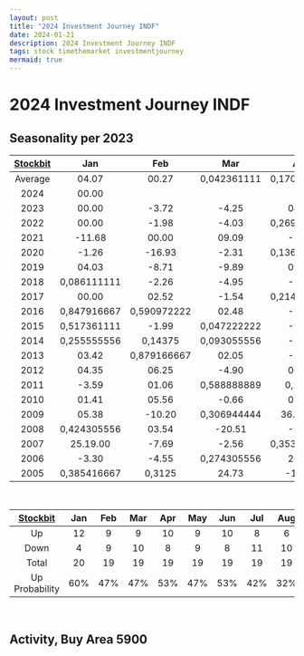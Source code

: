 ```yaml
---
layout: post
title: "2024 Investment Journey INDF"
date: 2024-01-21
description: 2024 Investment Journey INDF
tags: stock timethemarket investmentjourney
mermaid: true
---
```


# 2024 Investment Journey INDF


## Seasonality per 2023

|[Stockbit](https://stockbit.com/symbol/INDF/seasonality)|Jan|Feb|Mar|Apr|May|Jun|Jul|Aug|Sep|Oct|Nov|Dec|Year|
|:-:|:-:|:-:|:-:|:-:|:-:|:-:|:-:|:-:|:-:|:-:|:-:|:-:|:-:|
Average|04.07|00.27|0,042361111|0,170833333|03.16|01.57|0,142361111|-0.95|0,063194444|-0.83|-1.65|0,127777778|22.01
2024|00.00||||||||||||00.00
2023|00.00|-3.72|-4.25|04.03|10.08|03.52|-0.34|-3.07|-6.69|00.38|-3.38|00.39|-4.09
2022|00.00|-1.98|-4.03|0,269444444|0,219444444|0,306944444|-3.55|-8.46|-3.21|07.05|00.00|04.26|06.32
2021|-11.68|00.00|09.09|-1.14|-2.68|-2.76|-1.62|0,086805556|0,140972222|00.00|-0.79|00.40|-7.66
2020|-1.26|-16.93|-2.31|0,136111111|-11.88|13.48|-1.15|18.22|-6.23|-2.10|01.43|-3.52|-13.56
2019|04.03|-8.71|-9.89|09.02|-5.04|06.44|0,049305556|12.01|-2.84|00.00|03.25|-0.31|0,300694444
2018|0,086111111|-2.26|-4.95|-3.12|01.43|-6.01|-4.51|00.39|-7.45|01.27|10.46|0,561111111|-2.61
2017|00.00|02.52|-1.54|0,214583333|04.48|-1.71|-2.62|00.00|0,041666667|-2.67|-10.67|04.10|-4.39
2016|0,847916667|0,590972222|02.48|-1.38|-2.81|0,214583333|0,640972222|-4.80|0,429166667|-2.30|-10.88|0,209722222|50.95
2015|0,517361111|-1.99|0,047222222|-9.40|08.15|-9.93|-7.22|-13.11|0,178472222|00.45|-11.76|06.15|-24.45
2014|0,255555556|0,14375|0,093055556|-3.42|-3.19|-1.83|0,25|-2.83|0,098611111|-2.50|-1.83|0,052083333|01.50
2013|03.42|0,879166667|02.05|-1.34|00.00|00.00|-11.56|00.00|08.46|-5.67|00.00|-0.75|0,518055556
2012|04.35|06.25|-4.90|00.00|-2.58|0,128472222|11.34|00.00|0,210416667|0,061111111|0,127083333|00.00|27.17.00
2011|-3.59|01.06|0,588888889|0,1375|-2.70|06.48|10.43|-3.94|-17.21|0,191666667|-10.48|-2.13|-5.64
2010|01.41|05.56|-0.66|03.31|-6.41|0,590277778|11.45|-1.62|0,845833333|-4.59|-12.02|06.56|36.36.00
2009|05.38|-10.20|0,306944444|36.17.00|39.06.00|06.18|20.37|0,436805556|21.00|0,086805556|00.00|15.45|273.68
2008|0,424305556|03.54|-20.51|-2.15|23.08|-14.29|-5.21|-1.10|-12.89|-44.39|-11.01|-4.12|-63.53
2007|25.19.00|-7.69|-2.56|0,353472222|05.49|17.05|-1.23|-7.00|0,177777778|0,610416667|0,636805556|0,109722222|87.96
2006|-3.30|-4.55|0,274305556|26.97|-16.81|-6.38|19.32|13.33|05.04|06.40|05.26|-3.57|48.35.00
2005|0,385416667|0,3125|24.73|-12.07|0,753472222|-8.33|-0.91|-27.52|-7.59|12.33|0,170833333|07.06|15.19

<br />

|[Stockbit](https://stockbit.com/symbol/HEXA/seasonality)|Jan|Feb|Mar|Apr|May|Jun|Jul|Aug|Sep|Oct|Nov|Dec|Year|
|:-:|:-:|:-:|:-:|:-:|:-:|:-:|:-:|:-:|:-:|:-:|:-:|:-:|:-:|
Up|12|9|9|10|9|10|8|6|11|10|7|12|11
Down|4|9|10|8|9|8|11|10|8|7|9|6|8
Total|20|19|19|19|19|19|19|19|19|19|19|19|20
Up Probability|60%|47%|47%|53%|47%|53%|42%|32%|58%|53%|37%|63%|55%

<br />

## Activity, Buy Area 5900